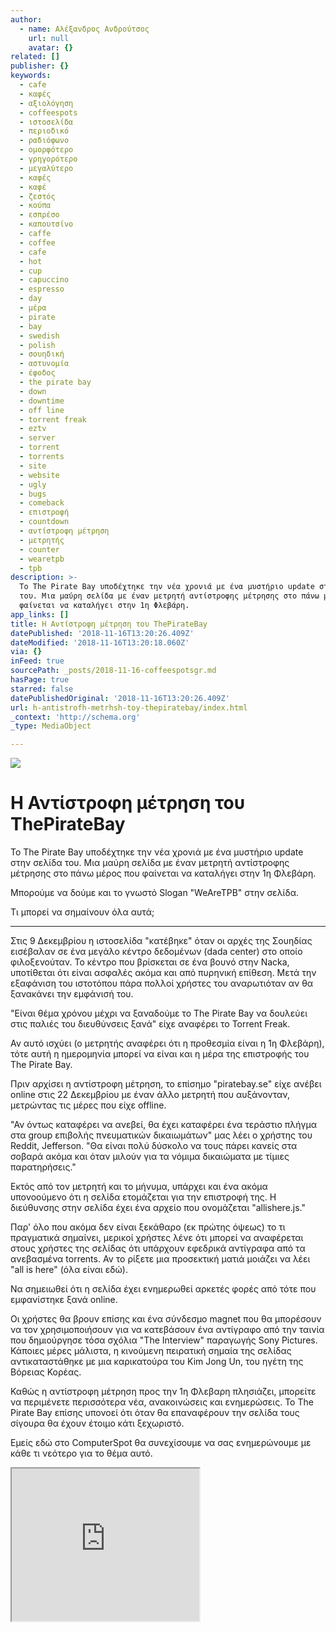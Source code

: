 ```yaml
---
author:
  - name: Αλέξανδρος Ανδρούτσος
    url: null
    avatar: {}
related: []
publisher: {}
keywords:
  - cafe
  - καφές
  - αξιολόγηση
  - coffeespots
  - ιστοσελίδα
  - περιοδικό
  - ραδιόφωνο
  - ομορφότερο
  - γρηγορότερο
  - μεγαλύτερο
  - καφές
  - καφέ
  - ζεστός
  - κούπα
  - εσπρέσο
  - καπουτσίνο
  - caffe
  - coffee
  - cafe
  - hot
  - cup
  - capuccino
  - espresso
  - day
  - μέρα
  - pirate
  - bay
  - swedish
  - polish
  - σουηδική
  - αστυνομία
  - έφοδος
  - the pirate bay
  - down
  - downtime
  - off line
  - torrent freak
  - eztv
  - server
  - torrent
  - torrents
  - site
  - website
  - ugly
  - bugs
  - comeback
  - επιστροφή
  - countdown
  - αντίστροφη μέτρηση
  - μετρητής
  - counter
  - wearetpb
  - tpb
description: >-
  Το The Pirate Bay υποδέχτηκε την νέα χρονιά με ένα μυστήριο update στην σελίδα
  του. Μια μαύρη σελίδα με έναν μετρητή αντίστροφης μέτρησης στο πάνω μέρος που
  φαίνεται να καταλήγει στην 1η Φλεβάρη.
app_links: []
title: Η Αντίστροφη μέτρηση του ThePirateBay
datePublished: '2018-11-16T13:20:26.409Z'
dateModified: '2018-11-16T13:20:18.060Z'
via: {}
inFeed: true
sourcePath: _posts/2018-11-16-coffeespotsgr.md
hasPage: true
starred: false
datePublishedOriginal: '2018-11-16T13:20:26.409Z'
url: h-antistrofh-metrhsh-toy-thepiratebay/index.html
_context: 'http://schema.org'
_type: MediaObject

---
```

![](https://the-grid-user-content.s3-us-west-2.amazonaws.com/0d325a47-4156-4384-9858-88beda815b0d.jpg)

# Η Αντίστροφη μέτρηση του ThePirateBay

Το The Pirate Bay υποδέχτηκε την νέα χρονιά με ένα μυστήριο update στην σελίδα του. Μια μαύρη σελίδα με έναν μετρητή αντίστροφης μέτρησης στο πάνω μέρος που φαίνεται να καταλήγει στην 1η Φλεβάρη.

Μπορούμε να δούμε και το γνωστό Slogan "WeAreTPB" στην σελίδα.

Τι μπορεί να σημαίνουν όλα αυτά;

---

Στις 9 Δεκεμβρίου η ιστοσελίδα "κατέβηκε" όταν οι αρχές της Σουηδίας εισέβαλαν σε ένα μεγάλο κέντρο δεδομένων (dada center) στο οποίο φιλοξενούταν. Το κέντρο που βρίσκεται σε ένα βουνό στην Nacka, υποτίθεται ότι είναι ασφαλές ακόμα και από πυρηνική επίθεση. Μετά την εξαφάνιση του ιστοτόπου πάρα πολλοί χρήστες του αναρωτιόταν αν θα ξανακάνει την εμφάνισή του.

"Είναι θέμα χρόνου μέχρι να ξαναδούμε το The Pirate Bay να δουλεύει στις παλιές του διευθύνσεις ξανά" είχε αναφέρει το Torrent Freak.

Αν αυτό ισχύει (ο μετρητής αναφέρει ότι η προθεσμία είναι η 1η Φλεβάρη), τότε αυτή η ημερομηνία μπορεί να είναι και η μέρα της επιστροφής του The Pirate Bay.

Πριν αρχίσει η αντίστροφη μέτρηση, το επίσημο "piratebay.se" είχε ανέβει online στις 22 Δεκεμβρίου με έναν άλλο μετρητή που αυξάνονταν, μετρώντας τις μέρες που είχε offline.

"Αν όντως καταφέρει να ανεβεί, θα έχει καταφέρει ένα τεράστιο πλήγμα στα group επιβολής πνευματικών δικαιωμάτων" μας λέει ο χρήστης του Reddit, Jefferson. "Θα είναι πολύ δύσκολο να τους πάρει κανείς στα σοβαρά ακόμα και όταν μιλούν για τα νόμιμα δικαιώματα με τίμιες παρατηρήσεις."

Εκτός από τον μετρητή και το μήνυμα, υπάρχει και ένα ακόμα υπονοούμενο ότι η σελίδα ετομάζεται για την επιστροφή της. Η διεύθυνσης στην σελίδα έχει ένα αρχείο που ονομάζεται "allishere.js."

Παρ' όλο που ακόμα δεν είναι ξεκάθαρο (εκ πρώτης όψεως) το τι πραγματικά σημαίνει, μερικοί χρήστες λένε ότι μπορεί να αναφέρεται στους χρήστες της σελίδας ότι υπάρχουν εφεδρικά αντίγραφα από τα ανεβασμένα torrents. Αν το ρίξετε μια προσεκτική ματιά μοιάζει να λέει "all is here" (όλα είναι εδώ).

Να σημειωθεί ότι η σελίδα έχει ενημερωθεί αρκετές φορές από τότε που εμφανίστηκε ξανά online.

Οι χρήστες θα βρουν επίσης και ένα σύνδεσμο magnet που θα μπορέσουν να τον χρησιμοποιήσουν για να κατεβάσουν ένα αντίγραφο από την ταινία που δημιούργησε τόσα σχόλια "The Interview" παραγωγής Sony Pictures. Κάποιες μέρες μάλιστα, η κινούμενη πειρατική σημαία της σελίδας αντικαταστάθηκε με μια καρικατούρα του Kim Jong Un, του ηγέτη της Βόρειας Κορέας.

Καθώς η αντίστροφη μέτρηση προς την 1η Φλεβαρη πλησιάζει, μπορείτε να περιμένετε περισσότερα νέα, ανακοινώσεις και ενημερώσεις. Το The Pirate Bay επίσης υπονοεί ότι όταν θα επαναφέρουν την σελίδα τους σίγουρα θα έχουν έτοιμο κάτι ξεχωριστό.

Εμείς εδώ στο ComputerSpot θα συνεχίσουμε να σας ενημερώνουμε με κάθε τι νεότερο για το θέμα αυτό.

<iframe src="https://the-grid.github.io/ed-userhtml/?g=eJwtzzFrwzAQhuG_IrQ7agnuUEcpJWTN0imjfLrEgpNPnE4I__uENNv3Lg98h3STkNH0FHXxdvz6sGbBdF_U2_3naE0V8HZRLfXbud77buOmbcYdcHaYZ4zuct0TnX7HvzP_AK8qTNU_nZc8s0QUb58diLh7GwCQUDijokwmNOVCYZsMriBbUYxDxpjCZO6bcAUuOJmSQJvgkNbhPd_erRFVEMT1eHD_Z44PlvlLig" height="244" style=""></iframe>